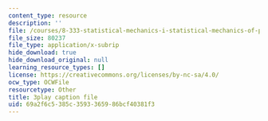```yaml
---
content_type: resource
description: ''
file: /courses/8-333-statistical-mechanics-i-statistical-mechanics-of-particles-fall-2013/69a2f6c5385c3593365986bcf40381f3_hRHzPaDpgu0.srt
file_size: 80237
file_type: application/x-subrip
hide_download: true
hide_download_original: null
learning_resource_types: []
license: https://creativecommons.org/licenses/by-nc-sa/4.0/
ocw_type: OCWFile
resourcetype: Other
title: 3play caption file
uid: 69a2f6c5-385c-3593-3659-86bcf40381f3
---
```

